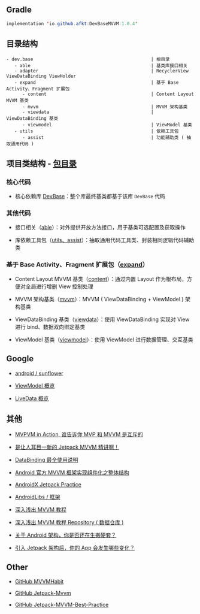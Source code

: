 
## Gradle

```java
implementation 'io.github.afkt:DevBaseMVVM:1.0.4'
```

## 目录结构

```
- dev.base                                            | 根目录
   - able                                             | 基类库接口相关
   - adapter                                          | RecyclerView ViewDataBinding ViewHolder
   - expand                                           | 基于 Base Activity、Fragment 扩展包
      - content                                       | Content Layout MVVM 基类
      - mvvm                                          | MVVM 架构基类
      - viewdata                                      | ViewDataBinding 基类
      - viewmodel                                     | ViewModel 基类
   - utils                                            | 依赖工具包
      - assist                                        | 功能辅助类 ( 抽取通用代码 )
```


## 项目类结构 - [包目录](https://github.com/afkT/DevUtils/blob/master/lib/DevBaseMVVM/src/main/java/dev/base)

### 核心代码

* 核心依赖库 [DevBase](https://github.com/afkT/DevUtils/blob/master/lib/DevBase/README.md)：整个库最终基类都基于该库 `DevBase` 代码

### 其他代码

* 接口相关（[able](https://github.com/afkT/DevUtils/blob/master/lib/DevBaseMVVM/src/main/java/dev/base/able)）：对外提供开放方法接口，用于基类可选配置及获取操作

* 库依赖工具包（[utils、assist](https://github.com/afkT/DevUtils/blob/master/lib/DevBaseMVVM/src/main/java/dev/base/utils)）：抽取通用代码工具类、封装相同逻辑代码辅助类

### 基于 Base Activity、Fragment 扩展包（[expand](https://github.com/afkT/DevUtils/blob/master/lib/DevBaseMVVM/src/main/java/dev/base/expand)）

* Content Layout MVVM 基类（[content](https://github.com/afkT/DevUtils/blob/master/lib/DevBaseMVVM/src/main/java/dev/base/expand/content)）：通过内置 Layout 作为根布局，方便对全局进行增删 View 控制处理

* MVVM 架构基类（[mvvm](https://github.com/afkT/DevUtils/blob/master/lib/DevBaseMVVM/src/main/java/dev/base/expand/mvvm)）：MVVM ( ViewDataBinding + ViewModel ) 架构基类

* ViewDataBinding 基类（[viewdata](https://github.com/afkT/DevUtils/blob/master/lib/DevBaseMVVM/src/main/java/dev/base/expand/viewdata)）：使用 ViewDataBinding 实现对 View 进行 bind、数据双向绑定基类

* ViewModel 基类（[viewmodel](https://github.com/afkT/DevUtils/blob/master/lib/DevBaseMVVM/src/main/java/dev/base/expand/viewmodel)）：使用 ViewModel 进行数据管理、交互基类

## Google

* [android / sunflower](https://github.com/android/sunflower)

* [ViewModel 概览](https://developer.android.com/topic/libraries/architecture/viewmodel)

* [LiveData 概览](https://developer.android.com/topic/libraries/architecture/livedata)

## 其他

* [MVPVM in Action, 谁告诉你 MVP 和 MVVM 是互斥的](http://blog.zhaiyifan.cn/2016/03/16/android-new-project-from-0-p3)

* [是让人耳目一新的 Jetpack MVVM 精讲啊！](https://juejin.cn/post/6844903976240939021)

* [DataBinding 最全使用说明](https://juejin.cn/post/6844903549223059463)

* [Android 官方 MVVM 框架实现组件化之整体结构](https://www.jianshu.com/p/c0988e7f31fd)

* [AndroidX Jetpack Practice](https://github.com/hi-dhl/AndroidX-Jetpack-Practice)

* [AndroidLibs / 框架](https://github.com/GuoYangGit/AndroidLibs/tree/master/框架)

* [深入浅出 MVVM 教程](https://www.jianshu.com/p/bcdb7c2a07eb)

* [深入浅出 MVVM 教程 Repository ( 数据仓库 ) ](https://juejin.cn/post/6844903505635835911)

* [关于 Android 架构，你是否还在生搬硬套？](https://juejin.cn/post/6942464122273398820)

* [引入 Jetpack 架构后，你的 App 会发生哪些变化？](https://juejin.cn/post/6955491901265051661)

## Other

* [GitHub MVVMHabit](https://github.com/goldze/MVVMHabit)

* [GitHub Jetpack-Mvvm](https://github.com/zskingking/Jetpack-Mvvm)

* [GitHub Jetpack-MVVM-Best-Practice](https://github.com/KunMinX/Jetpack-MVVM-Best-Practice)

